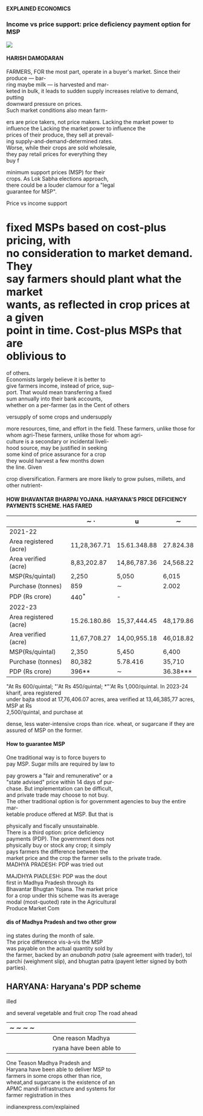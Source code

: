 #### EXPLAINED ECONOMICS

### Income vs price support: price deficiency payment option for MSP

![](_page_0_Picture_2.jpeg)

#### HARISH DAMODARAN

FARMERS, FOR the most part, operate in a buyer's market. Since their produce — bar-<br>ring maybe milk — is harvested and mar-<br>keted in bulk, it leads to sudden supply increases relative to demand, putting<br>downward pressure on prices.<br>Such market conditions also mean farm-

ers are price takers, not price makers. Lacking the market power to influence the Lacking the market power to influence the<br>prices of their produce, they sell at prevail-<br>ing supply-and-demand-determined rates.<br>Worse, while their crops are sold wholesale,<br>they pay retail prices for everything they<br>buy f

minimum support prices (MSP) for their<br>crops. As Lok Sabha elections approach,<br>there could be a louder clamour for a "legal<br>guarantee for MSP".

Price vs income support

# fixed MSPs based on cost-plus pricing, with<br>no consideration to market demand. They<br>say farmers should plant what the market<br>wants, as reflected in crop prices at a given<br>point in time. Cost-plus MSPs that are<br>oblivious to

of others.<br>Economists largely believe it is better to<br>give farmers income, instead of price, sup-<br>port. That would mean transferring a fixed<br>sum annually into their bank accounts,<br>whether on a per-farmer (as in the Cent of others

versupply of some crops and undersupply

more resources, time, and effort in the field. These farmers, unlike those for whom agri-These farmers, unlike those for whom agri-<br>culture is a secondary or incidental liveli-<br>hood source, may be justified in seeking<br>some kind of price assurance for a crop<br>they would harvest a few months down<br>the line. Given

crop diversification. Farmers are more likely to grow pulses, millets, and other nutrient-

#### HOW BHAVANTAR BHARPAI YOJANA. HARYANA'S PRICE DEFICIENCY PAYMENTS SCHEME. HAS FARED

|                        | $\sim$ $\cdot$ | $\mathbf{u}$ | $\sim$    |
|------------------------|----------------|--------------|-----------|
| 2021-22                |                |              |           |
| Area registered (acre) | 11,28,367.71   | 15.61.348.88 | 27.824.38 |
| Area verified (acre)   | 8,83,202.87    | 14,86,787.36 | 24,568.22 |
| MSP(Rs/quintal)        | 2,250          | 5,050        | 6,015     |
| Purchase (tonnes)      | 859            | $\sim$       | 2.002     |
| PDP (Rs crore)         | $440^*$        | -            |           |
| 2022-23                |                |              |           |
| Area registered (acre) | 15.26.180.86   | 15,37,444.45 | 48,179.86 |
| Area verified (acre)   | 11,67,708.27   | 14,00,955.18 | 46,018.82 |
| MSP(Rs/quintal)        | 2,350          | 5,450        | 6,400     |
| Purchase (tonnes)      | 80,382         | 5.78.416     | 35,710    |
| PDP (Rs crore)         | 396**          | $\sim$       | 36.38***  |

"At Rs 600/quintal; "'At Rs 450/quintal; \*"'At Rs 1,000/quintal. In 2023-24 kharif, area registered<br>under bajta stood at 17,76,406.07 acres, area verified at 13,46,385,77 acres, MSP at Rs<br>2,500/quintal, and purchase at

dense, less water-intensive crops than rice. wheat, or sugarcane if they are assured of MSP on the former.

#### How to guarantee MSP

One traditional way is to force buyers to<br>pay MSP. Sugar mills are required by law to

pay growers a "fair and remunerative" or a<br>"state advised" price within 14 days of pur-<br>chase. But implementation can be difficult,<br>and private trade may choose to not buy.<br>The other traditional option is for government agencies to buy the entire mar-<br>ketable produce offered at MSP. But that is

physically and fiscally unsustainable.<br>There is a third option: price deficiency<br>payments (PDP). The government does not<br>physically buy or stock any crop; it simply<br>pays farmers the difference between the<br>market price and the crop the farmer sells to the private trade.<br>MADHYA PRADESH: PDP was tried out

MAJDHYA PIADLESH: PDP was the dout<br>first in Madhya Pradesh through its<br>Bhavantar Bhugtan Yojana. The market price<br>for a crop under this scheme was its average<br>modal (most-quoted) rate in the Agricultural<br>Produce Market Com

#### dis of Madhya Pradesh and two other grow

ing states during the month of sale.<br>The price difference vis-à-vis the MSP<br>was payable on the actual quantity sold by<br>the farmer, backed by an *anubandh patra* (sale agreement with trader), tol parchi (weighment slip), and bhugtan patra (payent letter signed by both parties).

## HARYANA: Haryana's PDP scheme

illed

and several vegetable and fruit crop The road ahead

| $\sim$ $\sim$ $\sim$ $\sim$ |  |  |                         |  |  |
|-----------------------------|--|--|-------------------------|--|--|
|                             |  |  | One reason Madhya       |  |  |
|                             |  |  | ryana have been able to |  |  |

One Teason Madhya Pradesh and<br>Haryana have been able to deliver MSP to<br>farmers in some crops other than rice,<br>wheat,and sugarcane is the existence of an<br>APMC mandi infrastructure and systems for<br>farmer registration in thes

indianexpress.com/explained